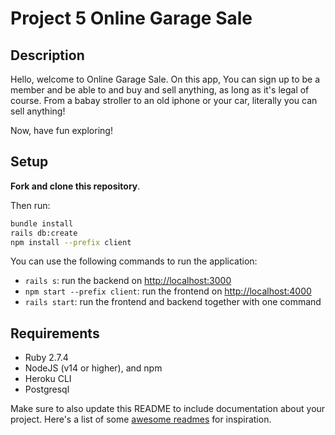# Project 5 Online Garage Sale

## Description

Hello, welcome to Online Garage Sale. On this app, You can sign up to be a member and be able to and buy and sell anything, as long as it's legal of course. From a babay stroller to an old iphone or your car, literally you can sell anything!

Now, have fun exploring!

## Setup

**Fork and clone this repository**.

Then run:

```sh
bundle install
rails db:create
npm install --prefix client
```

You can use the following commands to run the application:

- `rails s`: run the backend on [http://localhost:3000](http://localhost:3000)
- `npm start --prefix client`: run the frontend on
  [http://localhost:4000](http://localhost:4000)
- `rails start`: run the frontend and backend together with one command

## Requirements

- Ruby 2.7.4
- NodeJS (v14 or higher), and npm
- Heroku CLI
- Postgresql

Make sure to also update this README to include documentation about
your project. Here's a list of some [awesome readmes][] for inspiration.

[awesome readmes]: https://github.com/matiassingers/awesome-readme
